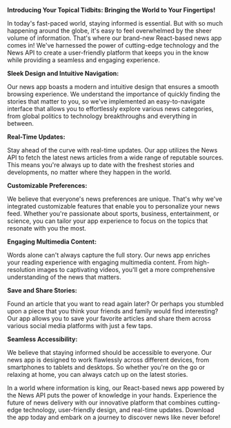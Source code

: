 **Introducing Your Topical Tidbits: Bringing the World to Your Fingertips!**

In today's fast-paced world, staying informed is essential. But with so much happening around the globe, it's easy to feel overwhelmed by the sheer volume of information. That's where our brand-new React-based news app comes in! We've harnessed the power of cutting-edge technology and the News API to create a user-friendly platform that keeps you in the know while providing a seamless and engaging experience.

**Sleek Design and Intuitive Navigation:**

Our news app boasts a modern and intuitive design that ensures a smooth browsing experience. We understand the importance of quickly finding the stories that matter to you, so we've implemented an easy-to-navigate interface that allows you to effortlessly explore various news categories, from global politics to technology breakthroughs and everything in between.

**Real-Time Updates:**

Stay ahead of the curve with real-time updates. Our app utilizes the News API to fetch the latest news articles from a wide range of reputable sources. This means you're always up to date with the freshest stories and developments, no matter where they happen in the world.

**Customizable Preferences:**

We believe that everyone's news preferences are unique. That's why we've integrated customizable features that enable you to personalize your news feed. Whether you're passionate about sports, business, entertainment, or science, you can tailor your app experience to focus on the topics that resonate with you the most.

**Engaging Multimedia Content:**

Words alone can't always capture the full story. Our news app enriches your reading experience with engaging multimedia content. From high-resolution images to captivating videos, you'll get a more comprehensive understanding of the news that matters.

**Save and Share Stories:**

Found an article that you want to read again later? Or perhaps you stumbled upon a piece that you think your friends and family would find interesting? Our app allows you to save your favorite articles and share them across various social media platforms with just a few taps.

**Seamless Accessibility:**

We believe that staying informed should be accessible to everyone. Our news app is designed to work flawlessly across different devices, from smartphones to tablets and desktops. So whether you're on the go or relaxing at home, you can always catch up on the latest stories.

In a world where information is king, our React-based news app powered by the News API puts the power of knowledge in your hands. Experience the future of news delivery with our innovative platform that combines cutting-edge technology, user-friendly design, and real-time updates. Download the app today and embark on a journey to discover news like never before!